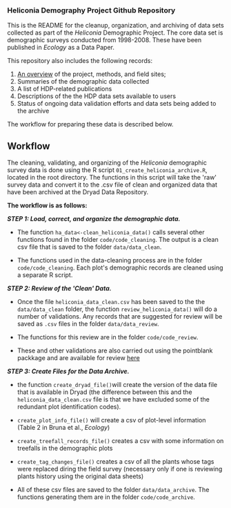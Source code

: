 ### Heliconia Demography Project Github Repository

This is the README for the cleanup, organization, and archiving of data sets collected as part of the _Heliconia_ Demographic Project. The core data set is demographic surveys conducted from 1998-2008. These have been published in _Ecology_ as a Data Paper.

This repository also includes the following records: 

1. [An overview](https://brunalab.github.io/HeliconiaSurveys/) of the project, methods, and field sites;
2. Summaries of the demographic data collected
3. A list of HDP-related publications
4. Descriptions of the the HDP data sets available to users
4. Status of ongoing data validation efforts and data sets being added to the archive 

<!---
This repository contains the following folders:
└── HeliconiaSurveys.
    ├── `01_create_heliconia_archive.R`
    ├── code
    │   ├── code_archive (preparing the file to be archived at Dryad)
    │   └── code_cleaning (cleaning & combining data from individual plots)
    │   └── code_review (validation checks of clean data set)
    ├── data
    │   ├── data_archive (files archived at Dryad)
    │   └── data_clean (clean data prior to archiving)
    │   └── data_raw (raw data files)
    │   └── data_review (records for review following validation checks)
    ├── README.md
    ├── LICENSE
    └── .gitignore
--->



The workflow for preparing these data is described below.

## Workflow

The cleaning, validating, and organizing of the _Heliconia_ demographic survey data is 
done using the R script `01_create_heliconia_archive.R`, located in the root directory. The functions in this script will take the 'raw' survey data and convert it to the .csv file of clean and organized data that have been archived at the Dryad Data Repository. 

**The workflow is as follows:**

***STEP 1: Load, correct, and organize the demographic data.*** 

- The function `ha_data<-clean_heliconia_data()` calls several other functions 
found in the folder `code/code_cleaning`. The output is a clean csv file that is 
saved to the folder `data/data_clean`.

- The functions used in the data-cleaning process are in the folder `code/code_cleaning`. Each plot's demographic records are cleaned using a separate R script.

***STEP 2: Review of the 'Clean' Data.*** 

- Once the file `heliconia_data_clean.csv` has been saved to the the `data/data_clean` folder, the function `review_heliconia_data()` will do a number of validations. 
Any records that are suggested for review will be saved as `.csv` files 
in the folder `data/data_review`. 

- The functions for this review are in the folder `code/code_review`.

- These and other validations are also carried out using the pointblank packkage and are available for review [here]()

***STEP 3: Create Files for the Data Archive.*** 

- the function `create_dryad_file()`will create the version of the data file that is available in Dryad (the difference between this and the `heliconia_data_clean.csv` file is that we have excluded some of the redundant plot identification codes). 

- `create_plot_info_file()` will create a csv of plot-level information (Table 2 in Bruna et al., _Ecology_) 

- `create_treefall_records_file()` creates a csv with some information on
treefalls in the demographic plots

- `create_tag_changes_file()` creates a csv of all the plants whose tags 
were replaced diring the field survey (necessary only if one is reviewing 
plants history using the original data sheets) 

- All of these csv files are saved to the folder `data/data_archive`. The 
functions generating them are in the folder `code/code_archive`.


